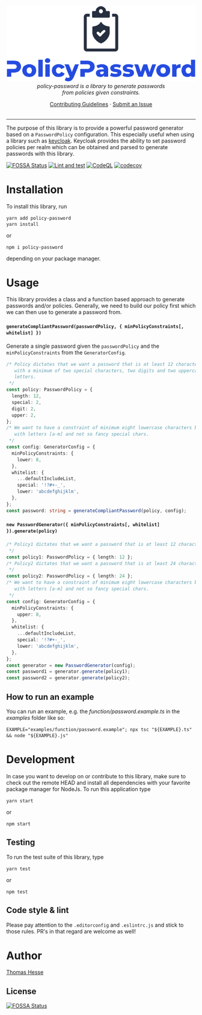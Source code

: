 <p align="center">
  <img src="assets/logo_top_bg.png" alt="PolicyPassword"/>
  <br>
  <i>policy-password is a library to generate passwords<br/>from policies given constraints.</i>
  <br>
</p>

<p align="center">
  <a href="CONTRIBUTING.md">Contributing Guidelines</a>
  ·
  <a href="https://github.com/tahesse/policy-password/issues">Submit an Issue</a>
  <br>
  <br>
</p>

<hr/>

The purpose of this library is to provide a powerful password generator based on a `PasswordPolicy` configuration.
This especially useful when using a library such as [keycloak](https://github.com/keycloak/keycloak-nodejs-admin-client). 
Keycloak provides the ability to set password policies per realm which can be obtained and parsed to generate passwords with this library.
<br/>

[comment]: <> (This library can also be used to generate random various `PasswordPolicy` of different quality levels.)

[![FOSSA Status](https://app.fossa.com/api/projects/git%2Bgithub.com%2Ftahesse%2Fbetapassword.svg?type=shield)](https://app.fossa.com/projects/git%2Bgithub.com%2Ftahesse%2Fbetapassword?ref=badge_shield)
[![Lint and test](https://github.com/tahesse/policy-password/actions/workflows/lint-and-test.yml/badge.svg)](https://github.com/tahesse/policy-password/actions/workflows/lint-and-test.yml)
[![CodeQL](https://github.com/tahesse/policy-password/actions/workflows/codeql-analysis.yml/badge.svg)](https://github.com/tahesse/policy-password/actions/workflows/codeql-analysis.yml)
[![codecov](https://codecov.io/gh/tahesse/policy-password/branch/main/graph/badge.svg?token=XgxgmeWzNo)](https://codecov.io/gh/tahesse/policy-password)

# Installation

To install this library, run

    yarn add policy-password
    yarn install

or

    npm i policy-password

depending on your package manager.

# Usage
This library provides a class and a function based approach to generate passwords and/or policies. Generally, we need to build our policy first which we can then use to generate a password from.

#### `generateCompliantPassword(passwordPolicy, { minPolicyConstraints[, whitelist] })`
Generate a single password given the `passwordPolicy` and the `minPolicyConstraints` from the `GeneratorConfig`.

```typescript
/* Policy dictates that we want a password that is at least 12 characters long
   with a minimum of two special characters, two digits and two uppercase
   letters.
 */
const policy: PasswordPolicy = {
  length: 12,
  special: 2,
  digit: 2,
  upper: 2,
};
/* We want to have a constraint of minimum eight lowercase characters but only
   with letters [a-m] and not so fancy special chars.
 */
const config: GeneratorConfig = {
  minPolicyConstraints: {
    lower: 8,
  },
  whitelist: {
    ...defaultIncludeList,
    special: '!?#+-_',
    lower: 'abcdefghijklm',
  },
};
const password: string = generateCompliantPassword(policy, config);
```

#### `new PasswordGenerator({ minPolicyConstraints[, whitelist] }).generate(policy)`
```typescript
/* Policy1 dictates that we want a password that is at least 12 characters long.
 */
const policy1: PasswordPolicy = { length: 12 };
/* Policy2 dictates that we want a password that is at least 24 characters long.
 */
const policy2: PasswordPolicy = { length: 24 };
/* We want to have a constraint of minimum eight lowercase characters but only
   with letters [a-m] and not so fancy special chars.
 */
const config: GeneratorConfig = {
  minPolicyConstraints: {
    upper: 8,
  },
  whitelist: {
    ...defaultIncludeList,
    special: '!?#+-_',
    lower: 'abcdefghijklm',
  },
};
const generator = new PasswordGenerator(config);
const password1 = generator.generate(policy1);
const password2 = generator.generate(policy2);
```

## How to run an example
You can run an example, e.g. the _function/password.example.ts_ in the _examples_ folder like so:

    EXAMPLE="examples/function/password.example"; npx tsc "${EXAMPLE}.ts" && node "${EXAMPLE}.js"

# Development
In case you want to develop on or contribute to this library, make sure to check out the remote HEAD and install all dependencies with your favorite package manager for NodeJs.
To run this application type

    yarn start

or

    npm start

## Testing
To run the test suite of this library, type

    yarn test

or

    npm test

## Code style \& lint
Please pay attention to the `.editorconfig` and `.eslintrc.js` and stick to those rules. PR's in that regard are welcome as well!

# Author
[Thomas Hesse](https://thomas-hesse.eu)


## License
[![FOSSA Status](https://app.fossa.com/api/projects/git%2Bgithub.com%2Ftahesse%2Fbetapassword.svg?type=large)](https://app.fossa.com/projects/git%2Bgithub.com%2Ftahesse%2Fbetapassword?ref=badge_large)
